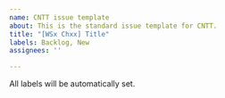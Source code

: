 ```yaml
---
name: CNTT issue template
about: This is the standard issue template for CNTT.
title: "[WSx Chxx] Title"
labels: Backlog, New
assignees: ''

---
```


All labels will be automatically set.
